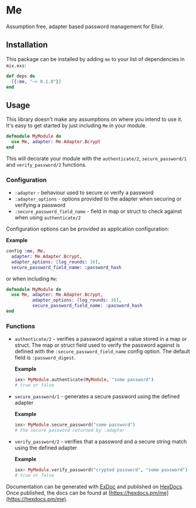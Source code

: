 # Me

Assumption free, adapter based password management for Elixir.

## Installation

This package can be installed by adding `me` to your list of dependencies in
`mix.exs`:

```elixir
def deps do
  [{:me, "~> 0.1.0"}]
end
```

## Usage

This library doesn't make any assumptions on where you intend to use it. It's
easy to get started by just including `Me` in your module.

```elixir
defmodule MyModule do
  use Me, adapter: Me.Adapter.Bcrypt
end
```

This will decorate your module with the `authenticate/2`, `secure_password/1`
and `verify_password/2` functions.

### Configuration

* `:adapter` - behaviour used to secure or verify a password
* `:adapter_options` - options provided to the adapter when securing or
  verifying a password
* `:secure_password_field_name` - field in map or struct to check against when
  using `authenticate/2`

Configuration options can be provided as application configuration:

**Example**

```elixir
config :me, Me,
  adapter: Me.Adapter.Bcrypt,
  adapter_options: [log_rounds: 16],
  secure_password_field_name: :password_hash
```

or when including `Me`:

```elixir
defmodule MyModule do
  use Me, adapter: Me.Adapter.Bcrypt,
          adapter_options: [log_rounds: 16],
          secure_password_field_name: :password_hash
end
```

### Functions

* `authenticate/2` - verifies a password against a value stored in a map or
  struct. The map or struct field used to verify the password against is defined
  with the `:secure_password_field_name` config option. The default field is
  `:password_digest`.

  **Example**

  ```elixir
  iex> MyModule.authenticate(MyModule, "some password")
  # true or false
  ```
* `secure_password/1` - generates a secure password using the defined adapter

  **Example**

  ```elixir
  iex> MyModule.secure_password("some password")
  # the secure password returned by :adapter
  ```
* `verify_password/2` - verifies that a password and a secure string match using
  the defined adapter

  **Example**

  ```elixir
  iex> MyModule.verify_password("crypted password", "some password")
  # true or false
  ```

Documentation can be generated with [ExDoc](https://github.com/elixir-lang/ex_doc)
and published on [HexDocs](https://hexdocs.pm). Once published, the docs can
be found at [https://hexdocs.pm/me](https://hexdocs.pm/me).

